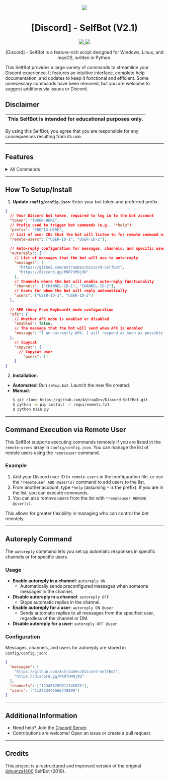 
<p align="center">
  <img src="https://3684636823-files.gitbook.io/~/files/v0/b/gitbook-x-prod.appspot.com/o/spaces%2FAAWXLgBhsxb38Q3iF3ha%2Fsocialpreview%2FJYYwVSNx9yLnXY8adfAU%2Fbanner.png?alt=media&token=264b3ce3-6643-4b55-8990-ca5cd2516dce">
</p>

<h1 align="center">[Discord] - SelfBot (V2.1)</h1>
<p align="center">
  <a href="https://github.com/AstraaDev/Discord-SelfBot/blob/main/LICENSE">
    <img src="https://img.shields.io/badge/License-MIT-important">
  </a>
  <a href="https://github.com/AstraaDev">
    <img src="https://img.shields.io/github/repo-size/AstraaDev/Discord-SelfBot.svg?label=Repo%20size&style=flat-square">
  </a>
</p>

<p align="center">
  [Discord] - SelfBot is a feature-rich script designed for Windows, Linux, and macOS, written in Python.
</p>

This SelfBot provides a large variety of commands to streamline your Discord experience. It features an intuitive interface, complete help documentation, and updates to keep it functional and efficient. Some unnecessary commands have been removed, but you are welcome to suggest additions via issues or Discord.

## Disclaimer

| This SelfBot is intended for **educational purposes** only. |
|-------------------------------------------------------------|
By using this SelfBot, you agree that you are responsible for any consequences resulting from its use.

---

## Features

<details>
  <summary>All Commands</summary>

> `astraa` - Show my social networks.
> `changeprefix <prefix>` - Change the bot's prefix.  
> `shutdown` - Stop the selfbot.  
> `uptime` - Returns how long the selfbot has been running.
> `remoteuser <@user>` - Authorize a user to execute commands remotely.
>  `copycat START|STOP <@user>` - Automatically reply with the same message whenever the mentioned user speaks. 
> `ping` - Returns the bot's latency.
> `pingweb <url>` - Ping a website and return the HTTP status code (e.g., 200 if online).
> `geoip <ip>` - Looks up the IP's location.
> `tts <text>` - Converts text to speech and sends an audio file (.wav).
> `qr <text>` - Generate a QR code from the provided text and send it as an image.
> `hidemention <display_part> <hidden_part>` - Hide messages inside other messages.
> `edit <message>` - Move the position of the (edited) tag.
> `reverse <message>` - Reverse the letters of a message.
> `gentoken` - Generate an invalid but correctly patterned token.
> `hypesquad <house>` - Change your HypeSquad badge.
> `nitro` - Generate a fake Nitro code.
> `whremove <webhook_url>` - Remove a webhook.
> `purge <amount>` - Delete a specific number of messages.
> `clear` - Clear messages from a channel. 
> `cleardm <amount>` - Delete all DMs with a user.
> `spam <amount> <message>` - Spams a message for a given amount of times.
> `quickdelete <message>` - Send a message and delete it after 2 seconds.
> `autoreply <ON|OFF>` - Enable or disable automatic replies.
> `afk <ON/OFF>` - Enable or disable AFK mode. Sends a custom message when receiving a DM or being mentioned.
> `fetchmembers` - Retrieve the list of all members in the server.
> `firstmessage` - Get the link to the first message in the current channel.
> `sendall <message>` - Send a message to all channels in the server.
> `guildicon` - Get the icon of the current server.
> `usericon <@user>` - Get the profile picture of a user.
> `guildbanner` - Get the banner of the current server.
> `tokeninfo <token>` - Scrape info with a token.
> `guildinfo` - Get information about the current server.
> `guildrename <new_name>` - Rename the server.
> `playing <status>` - Set the bot's activity status as "Playing".  
> `watching <status>` - Set the bot's activity status as "Watching".  
> `stopactivity` - Reset the bot's activity status.
> `ascii <message>` - Convert a message to ASCII art.
> `airplane` - Sends a 9/11 attack (warning: use responsibly).
> `dick <@user>` - Show the "size" of a user's dick.
> `minesweeper <width> <height>` - Play a game of Minesweeper with custom grid size.
> `leetpeek <message>` - Speak like a hacker, replacing letters.

</details>

---

## How To Setup/Install

1. **Update `config/config.json`**: Enter your bot token and preferred prefix.
```json
{
  // Your Discord bot token, required to log in to the bot account
  "token": "TOKEN-HERE",
  // Prefix used to trigger bot commands (e.g., "*help")
  "prefix": "PREFIX-HERE",
  // List of user IDs that the bot will listen to for remote command execution
  "remote-users": ["USER-ID-1", "USER-ID-2"],
  
  // Auto-reply configuration for messages, channels, and specific users
  "autoreply": {
    // List of messages that the bot will use to auto-reply
    "messages": [
      "https://github.com/AstraaDev/Discord-SelfBot",
      "https://discord.gg/PKR7nM9j9U"
    ],
    // Channels where the bot will enable auto-reply functionality
    "channels": ["CHANNEL-ID-1", "CHANNEL-ID-2"],
    // Users for whom the bot will reply automatically
    "users": ["USER-ID-1", "USER-ID-2"]
  },  
  
  // AFK (Away From Keyboard) mode configuration
  "afk": {
    // Whether AFK mode is enabled or disabled
    "enabled": false,
    // The message that the bot will send when AFK is enabled
    "message": "I am currently AFK. I will respond as soon as possible!"
  },
    // Copycat
    "copycat": {
      // Copycat user
        "users": []
    }
}
```

2. **Installation**:
- **Automated**: Run `setup.bat`. Launch the new file created.
- **Manual**:
  ```bash
  $ git clone https://github.com/AstraaDev/Discord-SelfBot.git
  $ python -m pip install -r requirements.txt
  $ python main.py
  ```

---

## Command Execution via Remote User

This SelfBot supports executing commands remotely if you are listed in the `remote-users` array in `config/config.json`. You can manage the list of remote users using the `remoteuser` command.

### Example
1. Add your Discord user ID to `remote-users` in the configuration file, or use the `*remoteuser ADD @user(s)` command to add users to the list.
2. From another account, type `*help` (assuming `*` is the prefix). If you are in the list, you can execute commands.
3. You can also remove users from the list with `*remoteuser REMOVE @user(s)`.

This allows for greater flexibility in managing who can control the bot remotely.

---

## Autoreply Command

The `autoreply` command lets you set up automatic responses in specific channels or for specific users.

### Usage
- **Enable autoreply in a channel**: `autoreply ON`
  - Automatically sends preconfigured messages when someone messages in the channel.
- **Disable autoreply in a channel**: `autoreply OFF`
  - Stops automatic replies in the channel.
- **Enable autoreply for a user**: `autoreply ON @user`
  - Sends automatic replies to all messages from the specified user, regardless of the channel or DM.
- **Disable autoreply for a user**: `autoreply OFF @user`

### Configuration
Messages, channels, and users for autoreply are stored in `config/config.json`:
```json
{
  "messages": [
    "https://github.com/AstraaDev/Discord-SelfBot",
    "https://discord.gg/PKR7nM9j9U"
  ],
  "channels": ["123456789012345678"],
  "users": ["112233445566778899"]
}
```

---

## Additional Information
- Need help? Join the [Discord Server](https://discord.gg/PKR7nM9j9U).
- Contributions are welcome! Open an issue or create a pull request.

---

## Credits
This project is a restructured and improved version of the original [@humza1400](https://github.com/humza1400) SelfBot (2019).
